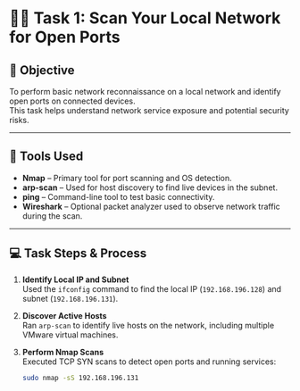 # 🕵️‍♂️ Task 1: Scan Your Local Network for Open Ports

## 🎯 Objective
To perform basic network reconnaissance on a local network and identify open ports on connected devices.  
This task helps understand network service exposure and potential security risks.

---

## 🧰 Tools Used
- **Nmap** – Primary tool for port scanning and OS detection.  
- **arp-scan** – Used for host discovery to find live devices in the subnet.  
- **ping** – Command-line tool to test basic connectivity.  
- **Wireshark** – Optional packet analyzer used to observe network traffic during the scan.

---

## 💻 Task Steps & Process

1. **Identify Local IP and Subnet**  
   Used the `ifconfig` command to find the local IP (`192.168.196.128`) and subnet (`192.168.196.131`).

2. **Discover Active Hosts**  
   Ran `arp-scan` to identify live hosts on the network, including multiple VMware virtual machines.

3. **Perform Nmap Scans**  
   Executed TCP SYN scans to detect open ports and running services:  
   ```bash
   sudo nmap -sS 192.168.196.131
